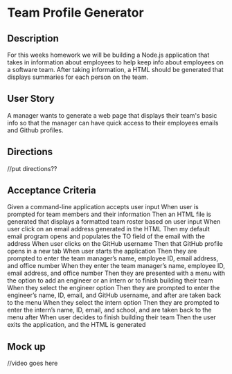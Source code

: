 # Team Profile Generator

## Description
For this weeks homework we will be building a Node.js application that takes in information about employees to help keep info about employees on a software team. After taking information, a HTML should be generated that displays summaries for each person on the team.

## User Story
A manager wants to generate a web page that displays their team's basic info so that the manager can have quick access to their employees emails and Github profiles.

## Directions 
//put directions??

## Acceptance Criteria 
Given a command-line application accepts user input
When user is prompted for team members and their information
Then an HTML file is generated that displays a formatted team roster based on user input
When user click on an email address generated in the HTML
Then my default email program opens and populates the TO field of the email with the address
When user clicks on the GitHub username
Then that GitHub profile opens in a new tab
When user starts the application
Then they are prompted to enter the team manager’s name, employee ID, email address, and office number
When they enter the team manager’s name, employee ID, email address, and office number
Then they are presented with a menu with the option to add an engineer or an intern or to finish building their team
When they select the engineer option
Then they are prompted to enter the engineer’s name, ID, email, and GitHub username, and after are taken back to the menu
When they select the intern option
Then they are prompted to enter the intern’s name, ID, email, and school, and are taken back to the menu after
When user decides to finish building their team
Then the user exits the application, and the HTML is generated

## Mock up
//video goes here